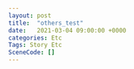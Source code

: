 ```yaml
---
layout: post
title:  "others_test"
date:   2021-03-04 09:00:00 +0000
categories: Etc
Tags: Story Etc
SceneCode: []
---
```


